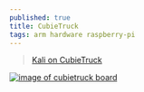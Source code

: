```yaml
---
published: true
title: CubieTruck
tags: arm hardware raspberry-pi
---
```

> [Kali on CubieTruck](https://www.kali.org/docs/arm/cubietruck/)

[![image of cubietruck board](http://docs.cubieboard.org/_media/products/a20-cubietruck.png?w=600&tok=d831ea)](http://docs.cubieboard.org/tutorials/cubietruck/start)
